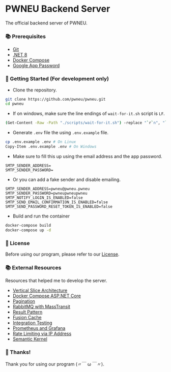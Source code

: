 # PWNEU Backend Server

The official backend server of PWNEU.

### 📚 Prerequisites

- [Git](https://git-scm.com)
- [.NET 8](https://dotnet.microsoft.com/download)
- [Docker Compose](https://www.docker.com)
- [Google App Password](https://support.google.com/accounts/answer/185833)

### 🚀 Getting Started (For development only)

- Clone the repository.

```sh
git clone https://github.com/pwneu/pwneu.git
cd pwneu
```

- If on windows, make sure the line endings of `wait-for-it.sh` script is `LF`.

```sh
(Get-Content -Raw -Path "./scripts/wait-for-it.sh") -replace "`r`n", "`n" | Set-Content -Path "./scripts/wait-for-it.sh"
```

- Generate `.env` file the using `.env.example` file.

```sh
cp .env.example .env # On Linux
Copy-Item .env.example .env # On Windows
```

- Make sure to fill this up using the email address and the app password.

```
SMTP_SENDER_ADDRESS=
SMTP_SENDER_PASSWORD=
```

- Or you can add a fake sender and disable emailing.

```
SMTP_SENDER_ADDRESS=pwneu@pwneu.pwneu
SMTP_SENDER_PASSWORD=pwneupwneupwneu
SMTP_NOTIFY_LOGIN_IS_ENABLED=false
SMTP_SEND_EMAIL_CONFIRMATION_IS_ENABLED=false
SMTP_SEND_PASSWORD_RESET_TOKEN_IS_ENABLED=false
```

- Build and run the container

```sh
docker-compose build
docker-compose up -d
```

### 📜 License
Before using our program, please refer to our [License](https://github.com/pwneu/pwneu/blob/main/LICENSE).

### 📚 External Resources
Resources that helped me to develop the server.

- [Vertical Slice Architecture](https://www.youtube.com/watch?v=msjnfdeDCmo)
- [Docker Compose ASP.NET Core](https://www.youtube.com/watch?v=WQFx2m5Ub9M)
- [Pagination](https://www.youtube.com/watch?v=X8zRvXbirMU)
- [RabbitMQ with MassTransit](https://www.youtube.com/watch?v=MzC0PgYocmk)
- [Result Pattern](https://www.youtube.com/watch?v=WCCkEe_Hy2Y)
- [Fusion Cache](https://www.youtube.com/watch?v=wGKSNqxN4KE)
- [Integration Testing](https://www.youtube.com/watch?v=tj5ZCtvgXKY)
- [Prometheus and Grafana](https://www.youtube.com/watch?v=ePYQEl_ZxCs)
- [Rate Limiting via IP Address](https://www.youtube.com/watch?v=PIfGHbvuAtM)
- [Semantic Kernel](https://www.youtube.com/watch?v=f_hqGlt_2E8)

### 🙏 Thanks!
Thank you for using our program (〃￣ ω ￣〃).
